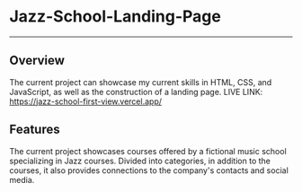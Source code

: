 # Jazz-School-Landing-Page
---

## Overview
The current project can showcase my current skills in HTML, CSS, and JavaScript, as well as the construction of a landing page.
LIVE LINK: https://jazz-school-first-view.vercel.app/


## Features
The current project showcases courses offered by a fictional music school specializing in Jazz courses.
Divided into categories, in addition to the courses, it also provides connections to the company's contacts and social media.
